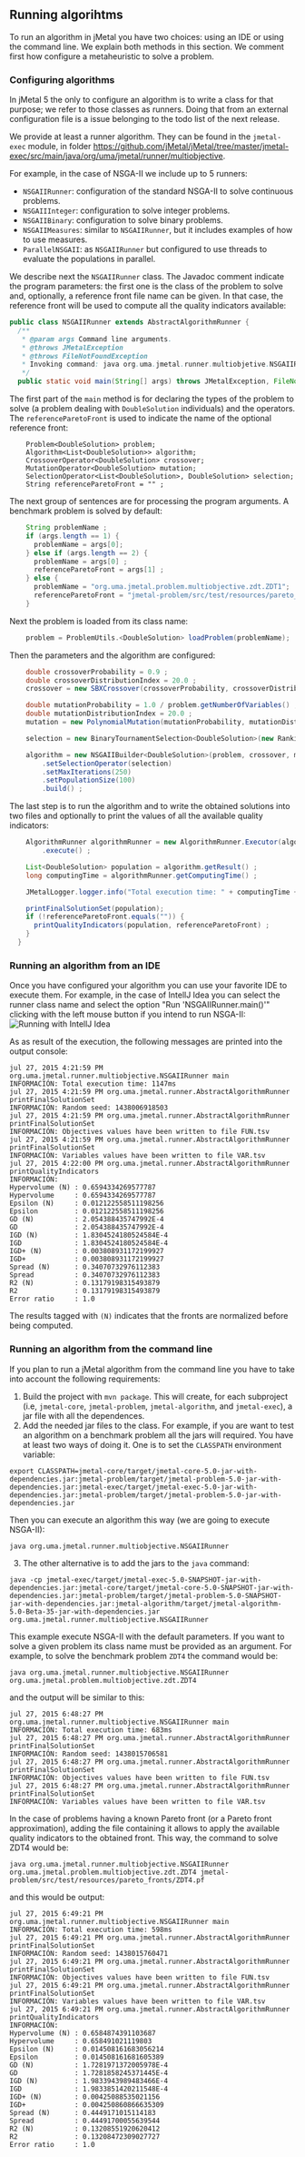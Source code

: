 ## Running algorihtms
To run an algorithm in jMetal you have two choices: using an IDE or using the command line. We explain both methods in this section. We comment first how configure a metaheuristic to solve a problem.

### Configuring algorithms
In jMetal 5 the only to configure an algorithm is to write a class for that purpose; we refer to those classes as runners. Doing that from an external configuration file is a issue belonging to the todo list of the next release.

We provide at least a runner algorithm. They can be found in the `jmetal-exec` module, in folder https://github.com/jMetal/jMetal/tree/master/jmetal-exec/src/main/java/org/uma/jmetal/runner/multiobjective. 

For example, in the case of NSGA-II we include up to 5 runners:
* `NSGAIIRunner`: configuration of the standard NSGA-II to solve continuous problems.
* `NSGAIIInteger`: configuration to solve integer problems.
* `NSGAIIBinary`: configuration to solve binary problems.
* `NSGAIIMeasures`: similar to `NSGAIIRunner`, but it includes examples of how to use measures.
* `ParallelNSGAII`: as `NSGAIIRunner` but configured to use threads to evaluate the populations in parallel.

We describe next the `NSGAIIRunner` class. The Javadoc comment indicate the program parameters: the first one is the class of the problem to solve and, optionally, a reference front file name can be given. In that case, the reference front will be used to compute all the quality indicators available:
```java
public class NSGAIIRunner extends AbstractAlgorithmRunner {
  /**
   * @param args Command line arguments.
   * @throws JMetalException
   * @throws FileNotFoundException
   * Invoking command: java org.uma.jmetal.runner.multiobjetive.NSGAIIRunner problemName [referenceFront]
   */
  public static void main(String[] args) throws JMetalException, FileNotFoundException {
```
The first part of the `main` method is for declaring the types of the problem to solve (a problem dealing with `DoubleSolution` individuals) and the operators. The `referenceParetoFront` is used to indicate the name of the optional reference front:
```jaava
    Problem<DoubleSolution> problem;
    Algorithm<List<DoubleSolution>> algorithm;
    CrossoverOperator<DoubleSolution> crossover;
    MutationOperator<DoubleSolution> mutation;
    SelectionOperator<List<DoubleSolution>, DoubleSolution> selection;
    String referenceParetoFront = "" ;
```
The next group of sentences are for processing the program arguments. A benchmark problem is solved by default:
``` java
    String problemName ;
    if (args.length == 1) {
      problemName = args[0];
    } else if (args.length == 2) {
      problemName = args[0] ;
      referenceParetoFront = args[1] ;
    } else {
      problemName = "org.uma.jmetal.problem.multiobjective.zdt.ZDT1";
      referenceParetoFront = "jmetal-problem/src/test/resources/pareto_fronts/ZDT1.pf" ;
    }
```
Next the problem is loaded from its class name:
```java
    problem = ProblemUtils.<DoubleSolution> loadProblem(problemName);
```
Then the parameters and the algorithm are configured:
```java 
    double crossoverProbability = 0.9 ;
    double crossoverDistributionIndex = 20.0 ;
    crossover = new SBXCrossover(crossoverProbability, crossoverDistributionIndex) ;

    double mutationProbability = 1.0 / problem.getNumberOfVariables() ;
    double mutationDistributionIndex = 20.0 ;
    mutation = new PolynomialMutation(mutationProbability, mutationDistributionIndex) ;

    selection = new BinaryTournamentSelection<DoubleSolution>(new RankingAndCrowdingDistanceComparator<DoubleSolution>());

    algorithm = new NSGAIIBuilder<DoubleSolution>(problem, crossover, mutation)
        .setSelectionOperator(selection)
        .setMaxIterations(250)
        .setPopulationSize(100)
        .build() ;
```
The last step is to run the algorithm and to write the obtained solutions into two files and optionally to print the values of all the available quality indicators:
```java
    AlgorithmRunner algorithmRunner = new AlgorithmRunner.Executor(algorithm)
        .execute() ;

    List<DoubleSolution> population = algorithm.getResult() ;
    long computingTime = algorithmRunner.getComputingTime() ;

    JMetalLogger.logger.info("Total execution time: " + computingTime + "ms");

    printFinalSolutionSet(population);
    if (!referenceParetoFront.equals("")) {
      printQualityIndicators(population, referenceParetoFront) ;
    }
  }
```

### Running an algorithm from an IDE
Once you have configured your algorithm you can use your favorite IDE to execute them. For example, in the case of IntellJ Idea you can select the runner class name and select the option "Run 'NSGAIIRunner.main()'" clicking with the left mouse button if you intend to run NSGA-II:
![Running with IntellJ Idea](https://github.com/jMetal/jMetalDocumentation/blob/master/figures/runningNSGAIIRunnerInIntelliJIdea.png)

As as result of the execution, the following messages are printed into the output console:
```
jul 27, 2015 4:21:59 PM org.uma.jmetal.runner.multiobjective.NSGAIIRunner main
INFORMACIÓN: Total execution time: 1147ms
jul 27, 2015 4:21:59 PM org.uma.jmetal.runner.AbstractAlgorithmRunner printFinalSolutionSet
INFORMACIÓN: Random seed: 1438006918503
jul 27, 2015 4:21:59 PM org.uma.jmetal.runner.AbstractAlgorithmRunner printFinalSolutionSet
INFORMACIÓN: Objectives values have been written to file FUN.tsv
jul 27, 2015 4:21:59 PM org.uma.jmetal.runner.AbstractAlgorithmRunner printFinalSolutionSet
INFORMACIÓN: Variables values have been written to file VAR.tsv
jul 27, 2015 4:22:00 PM org.uma.jmetal.runner.AbstractAlgorithmRunner printQualityIndicators
INFORMACIÓN: 
Hypervolume (N) : 0.6594334269577787
Hypervolume     : 0.6594334269577787
Epsilon (N)     : 0.012122558511198256
Epsilon         : 0.012122558511198256
GD (N)          : 2.054388435747992E-4
GD              : 2.054388435747992E-4
IGD (N)         : 1.8304524180524584E-4
IGD             : 1.8304524180524584E-4
IGD+ (N)        : 0.003808931172199927
IGD+            : 0.003808931172199927
Spread (N)      : 0.34070732976112383
Spread          : 0.34070732976112383
R2 (N)          : 0.13179198315493879
R2              : 0.13179198315493879
Error ratio     : 1.0
```

The results tagged with `(N)` indicates that the fronts are normalized before being computed.


### Running an algorithm from the command line
If you plan to run a jMetal algorithm from the command line you have to take into account the following requirements:

1. Build the project with `mvn package`. This will create, for each subproject (i.e, `jmetal-core`, `jmetal-problem`, `jmetal-algorithm`, and `jmetal-exec`), a jar file with all the dependences.
2. Add the needed jar files to the class. For example, if you are want to test an algorithm on a benchmark problem all the jars will required. You have at least two ways of doing it. One is to set the `CLASSPATH` environment variable:

```
export CLASSPATH=jmetal-core/target/jmetal-core-5.0-jar-with-dependencies.jar:jmetal-problem/target/jmetal-problem-5.0-jar-with-dependencies.jar:jmetal-exec/target/jmetal-exec-5.0-jar-with-dependencies.jar:jmetal-problem/target/jmetal-problem-5.0-jar-with-dependencies.jar
```
  
  Then you can execute an algorithm this way (we are going to execute NSGA-II):
  
```
java org.uma.jmetal.runner.multiobjective.NSGAIIRunner 
```
3. The other alternative is to add the jars to the `java` command:
  
 ```
java -cp jmetal-exec/target/jmetal-exec-5.0-SNAPSHOT-jar-with-dependencies.jar:jmetal-core/target/jmetal-core-5.0-SNAPSHOT-jar-with-dependencies.jar:jmetal-problem/target/jmetal-problem-5.0-SNAPSHOT-jar-with-dependencies.jar:jmetal-algorithm/target/jmetal-algorithm-5.0-Beta-35-jar-with-dependencies.jar org.uma.jmetal.runner.multiobjective.NSGAIIRunner
 ```
 
 This example execute NSGA-II with the default parameters. If you want to solve a given problem its class name must be provided as an argument. For example, to solve the benchmark problem `ZDT4` the command would be:
 
 ```
 java org.uma.jmetal.runner.multiobjective.NSGAIIRunner org.uma.jmetal.problem.multiobjective.zdt.ZDT4
 ```
 
and the output will be similar to this:
```
jul 27, 2015 6:48:27 PM org.uma.jmetal.runner.multiobjective.NSGAIIRunner main
INFORMACIÓN: Total execution time: 683ms
jul 27, 2015 6:48:27 PM org.uma.jmetal.runner.AbstractAlgorithmRunner printFinalSolutionSet
INFORMACIÓN: Random seed: 1438015706581
jul 27, 2015 6:48:27 PM org.uma.jmetal.runner.AbstractAlgorithmRunner printFinalSolutionSet
INFORMACIÓN: Objectives values have been written to file FUN.tsv
jul 27, 2015 6:48:27 PM org.uma.jmetal.runner.AbstractAlgorithmRunner printFinalSolutionSet
INFORMACIÓN: Variables values have been written to file VAR.tsv
```
 
In the case of problems having a known Pareto front (or a Pareto front approximation), adding the file containing it allows to apply the available quality indicators to the obtained front. This way, the command to solve ZDT4 would be:
```
java org.uma.jmetal.runner.multiobjective.NSGAIIRunner org.uma.jmetal.problem.multiobjective.zdt.ZDT4 jmetal-problem/src/test/resources/pareto_fronts/ZDT4.pf
```
and this would be output:
```
jul 27, 2015 6:49:21 PM org.uma.jmetal.runner.multiobjective.NSGAIIRunner main
INFORMACIÓN: Total execution time: 598ms
jul 27, 2015 6:49:21 PM org.uma.jmetal.runner.AbstractAlgorithmRunner printFinalSolutionSet
INFORMACIÓN: Random seed: 1438015760471
jul 27, 2015 6:49:21 PM org.uma.jmetal.runner.AbstractAlgorithmRunner printFinalSolutionSet
INFORMACIÓN: Objectives values have been written to file FUN.tsv
jul 27, 2015 6:49:21 PM org.uma.jmetal.runner.AbstractAlgorithmRunner printFinalSolutionSet
INFORMACIÓN: Variables values have been written to file VAR.tsv
jul 27, 2015 6:49:21 PM org.uma.jmetal.runner.AbstractAlgorithmRunner printQualityIndicators
INFORMACIÓN: 
Hypervolume (N) : 0.6584874391103687
Hypervolume     : 0.658491021119803
Epsilon (N)     : 0.014508161683056214
Epsilon         : 0.014508161681605389
GD (N)          : 1.7281971372005978E-4
GD              : 1.7281858245371445E-4
IGD (N)         : 1.9833943989483466E-4
IGD             : 1.9833851420211548E-4
IGD+ (N)        : 0.00425088535021156
IGD+            : 0.004250860866635309
Spread (N)      : 0.4449171015114183
Spread          : 0.44491700055639544
R2 (N)          : 0.13208551920620412
R2              : 0.13208472309027727
Error ratio     : 1.0
```

